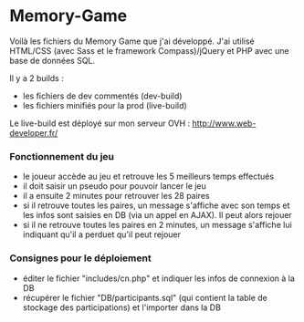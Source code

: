 # Memory-Game

Voilà les fichiers du Memory Game que j'ai développé.
J'ai utilisé HTML/CSS (avec Sass et le framework Compass)/jQuery et PHP avec une base de données SQL.

Il y a 2 builds :
* les fichiers de dev commentés (dev-build)
* les fichiers minifiés pour la prod (live-build)

Le live-build est déployé sur mon serveur OVH : http://www.web-developer.fr/

### Fonctionnement du jeu
* le joueur accède au jeu et retrouve les 5 meilleurs temps effectués
* il doit saisir un pseudo pour pouvoir lancer le jeu
* il a ensuite 2 minutes pour retrouver les 28 paires
* si il retrouve toutes les paires, un message s'affiche avec son temps et les infos sont saisies en DB (via un appel en AJAX). Il peut alors rejouer
* si il ne retrouve toutes les paires en 2 minutes, un message s'affiche lui indiquant qu'il a perduet qu'il peut rejouer

### Consignes pour le déploiement
* éditer le fichier "includes/cn.php" et indiquer les infos de connexion à la DB
* récupérer le fichier "DB/participants.sql" (qui contient la table de stockage des participations) et l'importer dans la DB
